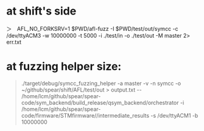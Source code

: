 # at shift's side
＞　AFL_NO_FORKSRV=1 $PWD/afl-fuzz -I $PWD/test/out/symcc -c /dev/ttyACM3 -w 10000000 -t 5000 -i ./test/in -o ./test/out -M master 2> err.txt

# at fuzzing helper size:
> ./target/debug/symcc_fuzzing_helper -a master -v -n symcc -o ~/github/spear/shift/AFL/test/out > output.txt -- /home/lcm/github/spear/spear-code/sym_backend/build_release/qsym_backend/orchestrator -i /home/lcm/github/spear/spear-code/firmware/STMfirmware/<Your firmware>/intermediate_results -s /dev/ttyACM1 -b 10000000